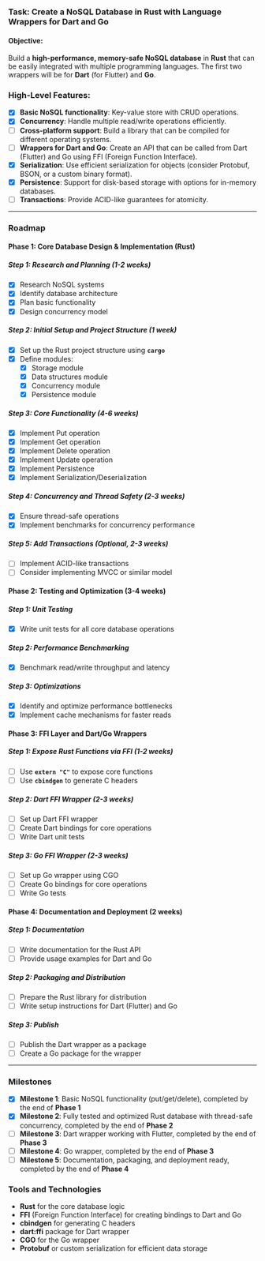 ### Task: Create a NoSQL Database in Rust with Language Wrappers for Dart and Go

#### Objective:
Build a **high-performance, memory-safe NoSQL database** in **Rust** that can be easily integrated with multiple programming languages. The first two wrappers will be for **Dart** (for Flutter) and **Go**.

### High-Level Features:
- [x] **Basic NoSQL functionality**: Key-value store with CRUD operations.
- [x] **Concurrency**: Handle multiple read/write operations efficiently.
- [ ] **Cross-platform support**: Build a library that can be compiled for different operating systems.
- [ ] **Wrappers for Dart and Go**: Create an API that can be called from Dart (Flutter) and Go using FFI (Foreign Function Interface).
- [x] **Serialization**: Use efficient serialization for objects (consider Protobuf, BSON, or a custom binary format).
- [x] **Persistence**: Support for disk-based storage with options for in-memory databases.
- [ ] **Transactions**: Provide ACID-like guarantees for atomicity.

---

### Roadmap

#### **Phase 1: Core Database Design & Implementation (Rust)**

##### **Step 1: Research and Planning (1-2 weeks)**
- [x] Research NoSQL systems
- [x] Identify database architecture
- [x] Plan basic functionality
- [x] Design concurrency model
  
##### **Step 2: Initial Setup and Project Structure (1 week)**
- [x] Set up the Rust project structure using **`cargo`**
- [x] Define modules:
  - [x] Storage module
  - [x] Data structures module
  - [x] Concurrency module
  - [x] Persistence module
  
##### **Step 3: Core Functionality (4-6 weeks)**
- [x] Implement Put operation
- [x] Implement Get operation
- [x] Implement Delete operation
- [x] Implement Update operation
- [x] Implement Persistence
- [x] Implement Serialization/Deserialization
  
##### **Step 4: Concurrency and Thread Safety (2-3 weeks)**
- [x] Ensure thread-safe operations
- [x] Implement benchmarks for concurrency performance

##### **Step 5: Add Transactions (Optional, 2-3 weeks)**
- [ ] Implement ACID-like transactions
- [ ] Consider implementing MVCC or similar model

#### **Phase 2: Testing and Optimization (3-4 weeks)**

##### **Step 1: Unit Testing**
- [x] Write unit tests for all core database operations
  
##### **Step 2: Performance Benchmarking**
- [x] Benchmark read/write throughput and latency
  
##### **Step 3: Optimizations**
- [x] Identify and optimize performance bottlenecks
- [x] Implement cache mechanisms for faster reads

#### **Phase 3: FFI Layer and Dart/Go Wrappers**

##### **Step 1: Expose Rust Functions via FFI (1-2 weeks)**
- [ ] Use **`extern "C"`** to expose core functions
- [ ] Use **`cbindgen`** to generate C headers
  
##### **Step 2: Dart FFI Wrapper (2-3 weeks)**
- [ ] Set up Dart FFI wrapper
- [ ] Create Dart bindings for core operations
- [ ] Write Dart unit tests
  
##### **Step 3: Go FFI Wrapper (2-3 weeks)**
- [ ] Set up Go wrapper using CGO
- [ ] Create Go bindings for core operations
- [ ] Write Go tests

#### **Phase 4: Documentation and Deployment (2 weeks)**

##### **Step 1: Documentation**
- [ ] Write documentation for the Rust API
- [ ] Provide usage examples for Dart and Go

##### **Step 2: Packaging and Distribution**
- [ ] Prepare the Rust library for distribution
- [ ] Write setup instructions for Dart (Flutter) and Go

##### **Step 3: Publish**
- [ ] Publish the Dart wrapper as a package
- [ ] Create a Go package for the wrapper

---

### Milestones

- [x] **Milestone 1**: Basic NoSQL functionality (put/get/delete), completed by the end of **Phase 1**
- [x] **Milestone 2**: Fully tested and optimized Rust database with thread-safe concurrency, completed by the end of **Phase 2**
- [ ] **Milestone 3**: Dart wrapper working with Flutter, completed by the end of **Phase 3**
- [ ] **Milestone 4**: Go wrapper, completed by the end of **Phase 3**
- [ ] **Milestone 5**: Documentation, packaging, and deployment ready, completed by the end of **Phase 4**

### Tools and Technologies

- **Rust** for the core database logic
- **FFI** (Foreign Function Interface) for creating bindings to Dart and Go
- **cbindgen** for generating C headers
- **dart:ffi** package for Dart wrapper
- **CGO** for the Go wrapper
- **Protobuf** or custom serialization for efficient data storage
